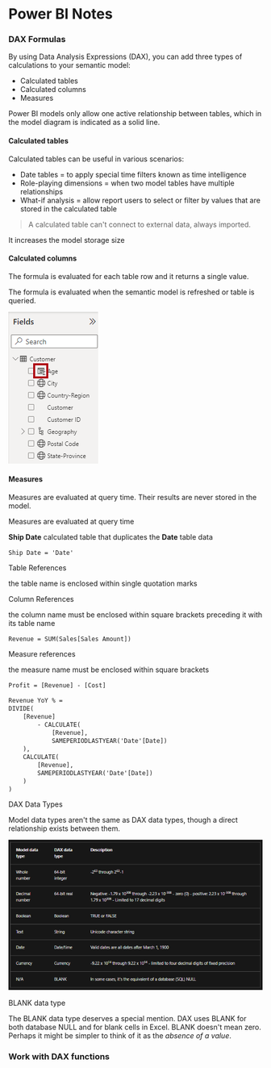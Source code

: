 # Power BI Notes




### DAX Formulas

By using Data Analysis Expressions (DAX), you can add three types of calculations to your semantic model:

- Calculated tables
- Calculated columns
- Measures



Power BI models only allow one active relationship between tables, which in the model diagram is indicated as a solid line.



#### Calculated tables

Calculated tables can be useful in various scenarios:

- Date tables = to apply special time filters known as time intelligence
- Role-playing dimensions = when two model tables have multiple relationships
- What-if analysis = allow report users to select or filter by values that are stored in the calculated table

> A calculated table can't connect to external data, always imported.

It increases the model storage size 



#### Calculated columns

The formula is evaluated for each table row and it returns a single value.

The formula is evaluated when the semantic model is refreshed or table is queried.

![dax-fields-pane-calculated-column-ss](.\images\dax-fields-pane-calculated-column-ss.png)

#### Measures

Measures are evaluated at query time. Their results are never stored in the model.

Measures are evaluated at query time



**Ship Date** calculated table that duplicates the **Date** table data

```
Ship Date = 'Date'
```

Table References

the table name is enclosed within single quotation marks



Column References

the column name must be enclosed within square brackets preceding it with its table name

```
Revenue = SUM(Sales[Sales Amount])
```



Measure references

the measure name must be enclosed within square brackets

```
Profit = [Revenue] - [Cost]
```



```
Revenue YoY % =
DIVIDE(
    [Revenue]
        - CALCULATE(
            [Revenue],
            SAMEPERIODLASTYEAR('Date'[Date])
    ),
    CALCULATE(
        [Revenue],
        SAMEPERIODLASTYEAR('Date'[Date])
    )
)
```



DAX Data Types

Model data types aren't the same as DAX data types, though a direct relationship exists between them.

![dax-data-types.png](.\images\dax-data-types.png)

BLANK data type

The BLANK data type deserves a special mention. DAX uses BLANK for both database NULL and for blank cells in Excel. BLANK doesn't mean zero. Perhaps it might be simpler to think of it as the *absence of a value*.



### Work with DAX functions

